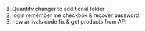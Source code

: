 1. Quantity changer to additional folder
2. login remember me checkbox & recover password
3. new arrivals code fix & get products from API 